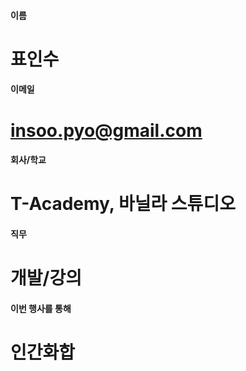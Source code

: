 #### 이름	
#	표인수
	
#### 이메일	
# 	insoo.pyo@gmail.com
	
#### 회사/학교	
# 	T-Academy, 바닐라 스튜디오
	
#### 직무	
#	개발/강의
	
#### 이번 행사를 통해 	
#	인간화합 
